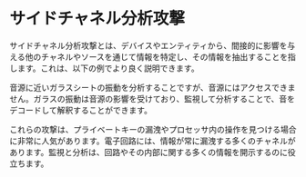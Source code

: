 # サイドチャネル分析攻撃

サイドチャネル分析攻撃とは、デバイスやエンティティから、間接的に影響を与える他のチャネルやソースを通じて情報を特定し、その情報を抽出することを指します。これは、以下の例でより良く説明できます。

音源に近いガラスシートの振動を分析することですが、音源にはアクセスできません。ガラスの振動は音源の影響を受けており、監視して分析することで、音をデコードして解釈することができます。

これらの攻撃は、プライベートキーの漏洩やプロセッサ内の操作を見つける場合に非常に人気があります。電子回路には、情報が常に漏洩する多くのチャネルがあります。監視と分析は、回路やその内部に関する多くの情報を開示するのに役立ちます。
